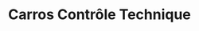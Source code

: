 ---
title: "Carros Contrôle Technique"
url: /carros/carros-controle-technique/
shop: réparation de voitures
---
